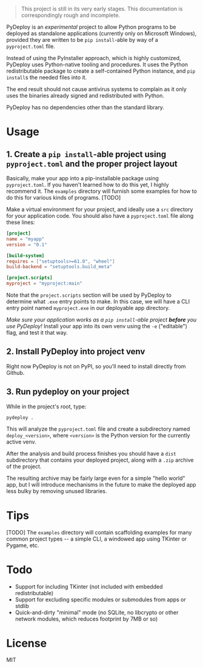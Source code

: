 > This project is still in its very early stages. This documentation is correspondingly rough and incomplete.

PyDeploy is an *experimental* project to allow Python programs to be deployed as standalone applications (currently only on Microsoft Windows), provided they are written to be `pip install`-able by way of a `pyproject.toml` file.

Instead of using the PyInstaller approach, which is highly customized, PyDeploy uses Python-native tooling and procedures. It uses the Python redistributable package to create a self-contained Python instance, and `pip install`s the needed files into it.

The end result should not cause antivirus systems to complain as it only uses the binaries already signed and redistributed with Python.

PyDeploy has no dependencies other than the standard library.

# Usage

## 1. Create a `pip install`-able project using `pyproject.toml` and the proper project layout

Basically, make your app into a pip-installable package using `pyproject.toml`. If you haven't learned how to do this yet, I highly recommend it. The `examples` directory will furnish some examples for how to do this for various kinds of programs. [TODO]

Make a virtual environment for your project, and ideally use a `src` directory for your application code. You should also have a `pyproject.toml` file along these lines:

```toml
[project]
name = "myapp"
version = "0.1"

[build-system]
requires = ["setuptools>=61.0", "wheel"]
build-backend = "setuptools.build_meta"

[project.scripts]
myproject = "myproject:main"
```

Note that the `project.scripts` section will be used by PyDeploy to determine what `.exe` entry points to make. In this case, we will have a CLI entry point named `myproject.exe` in our deployable app directory.

*Make sure your application works as a `pip install`-able project **before** you use PyDeploy!* Install your app into its own venv using the `-e` ("editable") flag, and test it that way.
## 2. Install PyDeploy into project venv

Right now PyDeploy is not on PyPI, so you'll need to install directly from Github.

## 3. Run pydeploy on your project

While in the project's root, type:

`pydeploy .`

This will analyze the `pyproject.toml` file and create a subdirectory named `deploy_<version>`, where `<version>` is the Python version for the currently active venv.

After the analysis and build process finishes you should have a `dist` subdirectory that contains your deployed project, along with a `.zip` archive of the project.

The resulting archive may be fairly large even for a simple "hello world" app, but I will introduce mechanisms in the future to make the deployed app less bulky by removing unused libraries.

# Tips

[TODO] The `examples` directory will contain scaffolding examples for many common project types -- a simple CLI, a windowed app using TKinter or Pygame, etc.

# Todo

* Support for including TKinter (not included with embedded redistributable)
* Support for excluding specific modules or submodules from apps or stdlib
* Quick-and-dirty "minimal" mode (no SQLite, no libcrypto or other network modules, which reduces footprint by 7MB or so)

# License

MIT